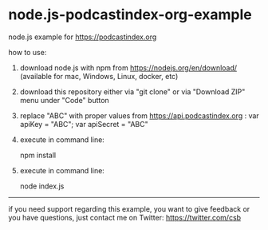 # node.js-podcastindex-org-example
 
node.js example for https://podcastindex.org

how to use:

1) download node.js with npm from https://nodejs.org/en/download/
(available for mac, Windows, Linux, docker, etc)

2) download this repository either via "git clone" or via "Download ZIP" menu under "Code" button

3) replace "ABC" with proper values from https://api.podcastindex.org :
    var apiKey = "ABC";
    var apiSecret = "ABC"

4) execute in command line:

    npm install

5) execute in command line:

    node index.js

***

if you need support regarding this example, you want to give feedback or you have questions, just contact me on Twitter: https://twitter.com/csb
